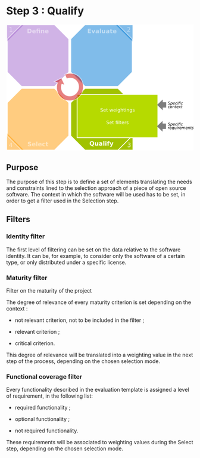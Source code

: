 # Step 3 : Qualify

![Position in the process](../Images/qualify-en.png)

## Purpose

The purpose of this step is to define a set of elements translating the needs and constraints lined to the selection approach of a piece of open source software. The context in which the software will be used has to be set, in order to get a filter used in the Selection step.

## Filters

### Identity filter

The first level of filtering can be set on the data relative to the software identity. It can be, for example, to consider only the software of a certain type, or only distributed under a specific license.

### Maturity filter

Filter on the maturity of the project

The degree of relevance of every maturity criterion is set depending on the context :

* not relevant criterion, not to be included in the filter ;

* relevant criterion ;

* critical criterion.

This degree of relevance will be translated into a weighting value in the next step of the process, depending on the chosen selection mode.

### Functional coverage filter

Every functionality described in the evaluation template is assigned a level of requirement, in the following list:

* required functionality ;

* optional functionality ;

* not required functionality.

These requirements will be associated to weighting values during the Select step, depending on the chosen selection mode.
